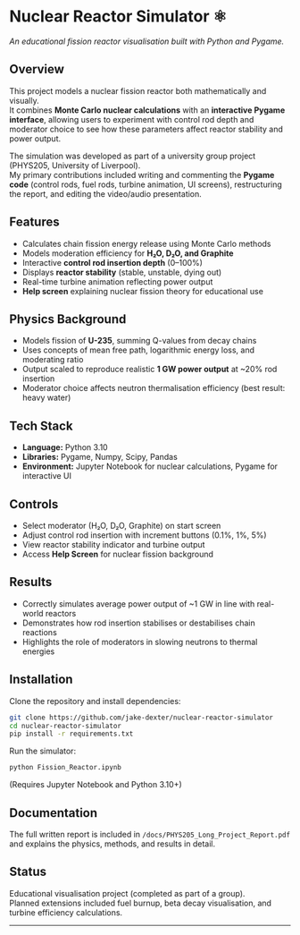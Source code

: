# Nuclear Reactor Simulator ⚛️  
*An educational fission reactor visualisation built with Python and Pygame.*  

## Overview  
This project models a nuclear fission reactor both mathematically and visually.  
It combines **Monte Carlo nuclear calculations** with an **interactive Pygame interface**, allowing users to experiment with control rod depth and moderator choice to see how these parameters affect reactor stability and power output.  

The simulation was developed as part of a university group project (PHYS205, University of Liverpool).  
My primary contributions included writing and commenting the **Pygame code** (control rods, fuel rods, turbine animation, UI screens), restructuring the report, and editing the video/audio presentation.  

## Features  
- Calculates chain fission energy release using Monte Carlo methods  
- Models moderation efficiency for **H₂O, D₂O, and Graphite**  
- Interactive **control rod insertion depth** (0–100%)  
- Displays **reactor stability** (stable, unstable, dying out)  
- Real-time turbine animation reflecting power output  
- **Help screen** explaining nuclear fission theory for educational use  

## Physics Background  
- Models fission of **U-235**, summing Q-values from decay chains  
- Uses concepts of mean free path, logarithmic energy loss, and moderating ratio  
- Output scaled to reproduce realistic **1 GW power output** at ~20% rod insertion  
- Moderator choice affects neutron thermalisation efficiency (best result: heavy water)  

## Tech Stack  
- **Language:** Python 3.10  
- **Libraries:** Pygame, Numpy, Scipy, Pandas  
- **Environment:** Jupyter Notebook for nuclear calculations, Pygame for interactive UI  

## Controls  
- Select moderator (H₂O, D₂O, Graphite) on start screen  
- Adjust control rod insertion with increment buttons (0.1%, 1%, 5%)  
- View reactor stability indicator and turbine output  
- Access **Help Screen** for nuclear fission background  

## Results  
- Correctly simulates average power output of ~1 GW in line with real-world reactors  
- Demonstrates how rod insertion stabilises or destabilises chain reactions  
- Highlights the role of moderators in slowing neutrons to thermal energies  

## Installation  
Clone the repository and install dependencies:  

```bash
git clone https://github.com/jake-dexter/nuclear-reactor-simulator
cd nuclear-reactor-simulator
pip install -r requirements.txt
```

Run the simulator:  

```bash
python Fission_Reactor.ipynb
```

(Requires Jupyter Notebook and Python 3.10+)  

## Documentation  
The full written report is included in `/docs/PHYS205_Long_Project_Report.pdf` and explains the physics, methods, and results in detail.  

## Status  
Educational visualisation project (completed as part of a group).  
Planned extensions included fuel burnup, beta decay visualisation, and turbine efficiency calculations.  

---
